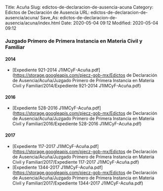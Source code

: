 Title: Acuña
Slug: edictos-de-declaracion-de-ausencia-acuna
Category: Edictos de Declaración de Ausencia
URL: edictos-de-declaracion-de-ausencia/acuna/
Save_As: edictos-de-declaracion-de-ausencia/acuna/index.html
Date: 2020-05-04 09:12
Modified: 2020-05-04 09:12






### Juzgado Primero de Primera Instancia en Materia Civil y Familiar


#### 2014


* [Expediente 921-2014 J1IMCyF-Acuña.pdf](https://storage.googleapis.com/pjecz-gob-mx/Edictos de Declaración de Ausencia/Acuña/Juzgado Primero de Primera Instancia en Materia Civil y Familiar/2014/Expediente 921-2014 J1IMCyF-Acuña.pdf)


#### 2016


* [Expediente 528-2016 J1IMCyF-Acuña.pdf](https://storage.googleapis.com/pjecz-gob-mx/Edictos de Declaración de Ausencia/Acuña/Juzgado Primero de Primera Instancia en Materia Civil y Familiar/2016/Expediente 528-2016 J1IMCyF-Acuña.pdf)


#### 2017


* [Expediente 117-2017 J1IMCyF-Acuña.pdf](https://storage.googleapis.com/pjecz-gob-mx/Edictos de Declaración de Ausencia/Acuña/Juzgado Primero de Primera Instancia en Materia Civil y Familiar/2017/Expediente 117-2017 J1IMCyF-Acuña.pdf)
* [Expediente 1344-2017 J1IMCyF-Acuña.pdf](https://storage.googleapis.com/pjecz-gob-mx/Edictos de Declaración de Ausencia/Acuña/Juzgado Primero de Primera Instancia en Materia Civil y Familiar/2017/Expediente 1344-2017 J1IMCyF-Acuña.pdf)


